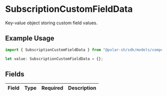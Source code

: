 # SubscriptionCustomFieldData

Key-value object storing custom field values.

## Example Usage

```typescript
import { SubscriptionCustomFieldData } from "@polar-sh/sdk/models/components";

let value: SubscriptionCustomFieldData = {};
```

## Fields

| Field       | Type        | Required    | Description |
| ----------- | ----------- | ----------- | ----------- |